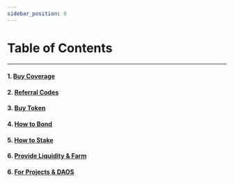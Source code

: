 ```yaml
---
sidebar_position: 0
---
```


# Table of Contents
---
#### 1. [Buy Coverage](buy-cover)
#### 2. [Referral Codes](referral-codes)
#### 3. [Buy Token](buy-token)
#### 4. [How to Bond](bond)
#### 5. [How to Stake](stake)
#### 6. [Provide Liquidity & Farm](LP)
#### 6. [For Projects & DAOS](projects-and-daos)